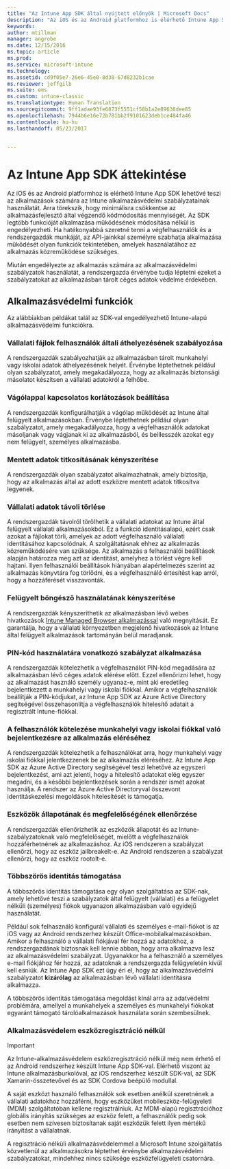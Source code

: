 ```yaml
---
title: "Az Intune App SDK által nyújtott előnyök | Microsoft Docs"
description: "Az iOS és az Android platformhoz is elérhető Intune App SDK lehetővé teszi a Microsoft Intune mobilalkalmazás-felügyeleti funkcióinak használatát."
keywords: 
author: mtillman
manager: angrobe
ms.date: 12/15/2016
ms.topic: article
ms.prod: 
ms.service: microsoft-intune
ms.technology: 
ms.assetid: cd9f05e7-26e6-45e0-8d38-67d8232b1cae
ms.reviewer: jeffgilb
ms.suite: ems
ms.custom: intune-classic
ms.translationtype: Human Translation
ms.sourcegitcommit: 9ff1adae93fe6873f5551cf58b1a2e89638dee85
ms.openlocfilehash: 7944b6e16e72b781bb2f9101623deb1ce484fa46
ms.contentlocale: hu-hu
ms.lasthandoff: 05/23/2017


---
```


# <a name="intune-app-sdk-overview"></a>Az Intune App SDK áttekintése
Az iOS és az Android platformhoz is elérhető Intune App SDK lehetővé teszi az alkalmazások számára az Intune alkalmazásvédelmi szabályzatainak használatát. Arra törekszik, hogy minimálisra csökkentse az alkalmazásfejlesztő által végzendő kódmódosítás mennyiségét. Az SDK legtöbb funkcióját alkalmazása működésének módosítása nélkül is engedélyezheti. Ha hatékonyabbá szeretné tenni a végfelhasználók és a rendszergazdák munkáját, az API-jainkkal személyre szabhatja alkalmazása működését olyan funkciók tekintetében, amelyek használatához az alkalmazás közreműködése szükséges.

Miután engedélyezte az alkalmazás számára az alkalmazásvédelmi szabályzatok használatát, a rendszergazda érvénybe tudja léptetni ezeket a szabályzatokat az alkalmazásban tárolt céges adatok védelme érdekében.

## <a name="app-protection-features"></a>Alkalmazásvédelmi funkciók

Az alábbiakban példákat talál az SDK-val engedélyezhető Intune-alapú alkalmazásvédelmi funkciókra.

### <a name="control-users-ability-to-move-corporate-files"></a>Vállalati fájlok felhasználók általi áthelyezésének szabályozása
A rendszergazdák szabályozhatják az alkalmazásban tárolt munkahelyi vagy iskolai adatok áthelyezésének helyét. Érvénybe léptethetnek például olyan szabályzatot, amely megakadályozza, hogy az alkalmazás biztonsági másolatot készítsen a vállalati adatokról a felhőbe.

### <a name="configure-clipboard-restrictions"></a>Vágólappal kapcsolatos korlátozások beállítása
A rendszergazdák konfigurálhatják a vágólap működését az Intune által felügyelt alkalmazásokban. Érvénybe léptethetnek például olyan szabályzatot, amely megakadályozza, hogy a végfelhasználók adatokat másoljanak vagy vágjanak ki az alkalmazásból, és beillesszék azokat egy nem felügyelt, személyes alkalmazásba.

### <a name="enforce-encryption-on-saved-data"></a>Mentett adatok titkosításának kényszerítése
A rendszergazdák olyan szabályzatot alkalmazhatnak, amely biztosítja, hogy az alkalmazás által az adott eszközre mentett adatok titkosítva legyenek.

### <a name="remotely-wipe-corporate-data"></a>Vállalati adatok távoli törlése
A rendszergazdák távolról törölhetik a vállalati adatokat az Intune által felügyelt vállalati alkalmazásokból. Ez a funkció identitásalapú, ezért csak azokat a fájlokat törli, amelyek az adott végfelhasználó vállalati identitásához kapcsolódnak. A szolgáltatásnak ehhez az alkalmazás közreműködésére van szüksége. Az alkalmazás a felhasználói beállítások alapján határozza meg azt az identitást, amelyhez a törlést végre kell hajtani. Ilyen felhasználói beállítások hiányában alapértelmezés szerint az alkalmazás könyvtára fog törlődni, és a végfelhasználó értesítést kap arról, hogy a hozzáférését visszavonták.

### <a name="enforce-the-use-of-a-managed-browser"></a>Felügyelt böngésző használatának kényszerítése
A rendszergazdák kényszeríthetik az alkalmazásban lévő webes hivatkozások [Intune Managed Browser alkalmazással](../deploy-use/manage-internet-access-using-managed-browser-policies.md) való megnyitását. Ez garantálja, hogy a vállalati környezetben megjelenő hivatkozások az Intune által felügyelt alkalmazások tartományán belül maradjanak.

### <a name="enforce-a-pin-policy"></a>PIN-kód használatára vonatkozó szabályzat alkalmazása
A rendszergazdák kötelezhetik a végfelhasználót PIN-kód megadására az alkalmazásban lévő céges adatok elérése előtt. Ezzel ellenőrizni lehet, hogy az alkalmazást használó személy ugyanaz-e, mint aki eredetileg bejelentkezett a munkahelyi vagy iskolai fiókkal. Amikor a végfelhasználók beállítják a PIN-kódjukat, az Intune App SDK az Azure Active Directory segítségével összehasonlítja a végfelhasználók hitelesítő adatait a regisztrált Intune-fiókkal.

### <a name="require-users-to-sign-in-with-work-or-school-account-for-app-access"></a>A felhasználók kötelezése munkahelyi vagy iskolai fiókkal való bejelentkezésre az alkalmazás eléréséhez
A rendszergazdák kötelezhetik a felhasználókat arra, hogy munkahelyi vagy iskolai fiókkal jelentkezzenek be az alkalmazás eléréséhez. Az Intune App SDK az Azure Active Directory segítségével teszi lehetővé az egyszeri bejelentkezést, ami azt jelenti, hogy a hitelesítő adatokat elég egyszer megadni, és a későbbi bejelentkezések során a rendszer ismét azokat használja. A rendszer az Azure Active Directoryval összevont identitáskezelési megoldások hitelesítését is támogatja.

### <a name="check-device-health-and-compliance"></a>Eszközök állapotának és megfelelőségének ellenőrzése
A rendszergazdák ellenőrizhetik az eszközök állapotát és az Intune-szabályzatoknak való megfelelőségét, mielőtt a végfelhasználók hozzáférhetnének az alkalmazáshoz. Az iOS rendszeren a szabályzat ellenőrzi, hogy az eszköz jailbreakelt-e. Az Android rendszeren a szabályzat ellenőrzi, hogy az eszköz rootolt-e.

### <a name="multi-identity-support"></a>Többszörös identitás támogatása
A többszörös identitás támogatása egy olyan szolgáltatása az SDK-nak, amely lehetővé teszi a szabályzatok által felügyelt (vállalati) és a felügyelet nélküli (személyes) fiókok ugyanazon alkalmazásban való egyidejű használatát.

Például sok felhasználó konfigurál vállalati és személyes e-mail-fiókot is az iOS vagy az Android rendszerhez készült Office-mobilalkalmazásokban. Amikor a felhasználó a vállalati fiókjával fér hozzá az adatokhoz, a rendszergazdának biztosnak kell lennie abban, hogy arra alkalmazva lesz az alkalmazásvédelmi szabályzat. Ugyanakkor ha a felhasználó a személyes e-mail fiókjához fér hozzá, az adatoknak a rendszergazda felügyeletén kívül kell esniük. Az Intune App SDK ezt úgy éri el, hogy az alkalmazásvédelmi szabályzatot **kizárólag** az alkalmazásban lévő vállalati identitásra alkalmazza.

A többszörös identitás támogatása megoldást kínál arra az adatvédelmi problémára, amellyel a munkahelyek a személyes és munkahelyi fiókokat egyaránt támogató tárolóalkalmazások használata során szembesülnek.


### <a name="app-protection-without-device-enrollment"></a>Alkalmazásvédelem eszközregisztráció nélkül

>[!IMPORTANT]
>Az Intune-alkalmazásvédelem eszközregisztráció nélkül még nem érhető el az Android rendszerhez készült Intune App SDK-val. Elérhető viszont az Intune alkalmazásburkolóval, az iOS rendszerhez készült SDK-val, az SDK Xamarin-összetevővel és az SDK Cordova beépülő modullal.


A saját eszközt használó felhasználók sok esetben anélkül szeretnének a vállalati adatokhoz hozzáférni, hogy eszközüket mobileszköz-felügyeleti (MDM) szolgáltatóban kellene regisztrálniuk. Az MDM-alapú regisztrációhoz globális irányítás szükséges az eszköz felett, a felhasználók pedig sok esetben nem szívesen biztosítanak saját eszközük felett ilyen mértékű irányítást a vállalatnak.

A regisztráció nélküli alkalmazásvédelemmel a Microsoft Intune szolgáltatás közvetlenül az alkalmazásokra léptethet érvénybe alkalmazásvédelmi szabályzatokat, mindehhez nincs szüksége eszközfelügyeleti csatornára.

